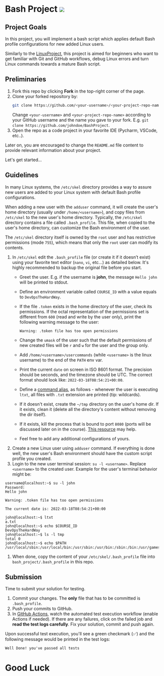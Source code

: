 # Bash Project  [![][autotest_badge]][autotest_workflow]

## Project Goals

In this project, you will implement a bash script which applies default Bash profile configurations for new added Linux users.

Similarly to the [LinuxProject][LinuxProject], this project is aimed for beginners who want to get familiar with Git and GitHub workflows, debug Linux errors and turn Linux commands towards a mature Bash script.


## Preliminaries

1. Fork this repo by clicking **Fork** in the top-right corner of the page. 
2. Clone your forked repository by:
   ```bash
   git clone https://github.com/<your-username>/<your-project-repo-name>
   ```
   Change `<your-username>` and `<your-project-repo-name>` according to your GitHub username and the name you gave to your fork. E.g. `git clone https://github.com/johndoe/BashProject`.
3. Open the repo as a code project in your favorite IDE (Pycharm, VSCode, etc..).

Later on, you are encouraged to change the `README.md` file content to provide relevant information about your project.

Let's get started...

## Guidelines

In many Linux systems, the `/etc/skel` directory provides a way to assure new users are added to your Linux system with default Bash profile configurations.

When adding a new user with the `adduser` command, it will create the user's home directory (usually under `/home/<username>`), and copy files from `/etc/skel` to the new user's home directory.
Typically, the `/etc/skel` directory contains a file called `.bash_profile`. This file, when copied to the user's home directory, can customize the Bash environment of the user.

The `/etc/skel` directory itself is owned by the `root` user and has restrictive permissions (mode `755`), which means that only the `root` user can modify its contents.

1. In `/etc/skel` edit the `.bash_profile` file (or create it if it doesn’t exist) using your favorite text editor (`nano`, `vi`, etc...) as detailed below. It's highly recommended to backup the original file before you start.
    - Greet the user. E.g. if the username is **john**, the message `Hello john` will be printed to stdout.
    -  Define an environment variable called `COURSE_ID` with a value equals to `DevOpsTheHardWay`.
    - If the file `.token` exists in the home directory of the user, check its permissions. If the octal representation of the permissions set is different from `600` (read and write by the user only), print the following warning message to the user:

      ```text
      Warning: .token file has too open permissions
      ```
    - Change the `umask` of the user such that the default permissions of new created files will be `r` and `w` for the user and the group only.
    - Add `/home/<username>/usercommands` (while `<username>` is the linux username) to the end of the `PATH` env var.
    - Print the current `date` on screen in ISO 8601 format. The precision should be seconds, and the timezone should be UTC. The correct format should look like: `2022-03-18T08:54:21+00:00`.
    - Define a [command alias](https://tldp.org/LDP/abs/html/aliases.html), as follows - whenever the user is executing `ltxt`, all files with `.txt` extension are printed (tip: wildcards).
    - If it doesn't exist, create the `~/tmp` directory on the user's home dir. If it exists, clean it (delete all the directory's content without removing the dir itself).
    - If it exists, kill the process that is bound to port `8080` (ports will be discussed later on in the course). [This resource](https://stackoverflow.com/questions/11583562/how-to-kill-a-process-running-on-particular-port-in-linux) may help.
    - Feel free to add any additional configurations of yours.
1. Create a new Linux user using `adduser` command. If everything is done well, the new user's Bash environment should have the custom script profile you created.
1. Login to the new user terminal session: `su -l <username>`. Replace `<username>` to the created user. Example for the user's terminal behavior might be:

```console
username@localhost:~$ su -l john
Password:
Hello john

Warning: .token file has too open permissions

The current date is: 2022-03-18T08:54:21+00:00

john@localhost:~$ ltxt
a.txt
john@localhost:~$ echo $COURSE_ID
DevOpsTheHardWay
john@localhost:~$ ls -l tmp
total 0
john@localhost:~$ echo $PATH
/usr/local/sbin:/usr/local/bin:/usr/sbin:/usr/bin:/sbin:/bin:/usr/games:/usr/local/games:/snap/bin:/home/john/usercommands
```

1. When done, copy the content of your `/etc/skel/.bash_profile` file into `bash_project/.bash_profile` in this repo.


## Submission

Time to submit your solution for testing.

1. Commit your changes. The **only** file that has to be committed is `.bash_profile`.
2. Push your commits to GitHub. 
3. In [GitHub Actions][github_actions], watch the automated test execution workflow (enable Actions if needed). 
   If there are any failures, click on the failed job and **read the test logs carefully**. Fix your solution, commit and push again.

Upon successful test execution, you'll see a green checkmark (✅) and the following message would be printed in the test logs:

```text
Well Done! you've passed all tests
```

# Good Luck


[LinuxProject]: https://github.com/alonitac/INTLinuxProject
[autotest_badge]: ../../actions/workflows/project_auto_testing.yaml/badge.svg?event=push
[autotest_workflow]: ../../actions/workflows/project_auto_testing.yaml/
[github_actions]: ../../actions
